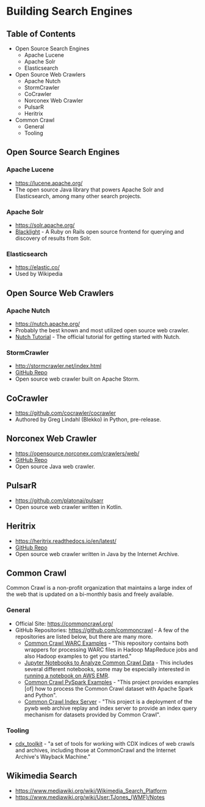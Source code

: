 # Building Search Engines

## Table of Contents
- Open Source Search Engines
    - Apache Lucene
    - Apache Solr
    - Elasticsearch
- Open Source Web Crawlers
    - Apache Nutch
    - StormCrawler
    - CoCrawler
    - Norconex Web Crawler
    - PulsarR
    - Heritrix
- Common Crawl
    - General
    - Tooling

## Open Source Search Engines

### Apache Lucene
- https://lucene.apache.org/
- The open source Java library that powers Apache Solr and Elasticsearch, among many other search projects.

### Apache Solr
- https://solr.apache.org/
- [Blacklight](https://projectblacklight.org/) - A Ruby on Rails open source frontend for querying and discovery of results from Solr.

### Elasticsearch
- https://elastic.co/
- Used by Wikipedia

## Open Source Web Crawlers

### Apache Nutch
- https://nutch.apache.org/
- Probably the best known and most utilized open source web crawler.
- [Nutch Tutorial](https://cwiki.apache.org/confluence/display/NUTCH/NutchTutorial) - The official tutorial for getting started with Nutch.

### StormCrawler
- http://stormcrawler.net/index.html
- [GitHub Repo](https://github.com/DigitalPebble/storm-crawler)
- Open source web crawler built on Apache Storm.

## CoCrawler
- https://github.com/cocrawler/cocrawler
- Authored by Greg Lindahl (Blekko) in Python, pre-release.

## Norconex Web Crawler
- https://opensource.norconex.com/crawlers/web/
- [GitHub Repo](https://github.com/Norconex/collector-http)
- Open source Java web crawler.

## PulsarR
- https://github.com/platonai/pulsarr
- Open source web crawler written in Kotlin.

## Heritrix
- https://heritrix.readthedocs.io/en/latest/
- [GitHub Repo](https://github.com/internetarchive/heritrix3)
- Open source web crawler written in Java by the Internet Archive.


## Common Crawl
Common Crawl is a non-profit organization that maintains a large index of the web that is updated on a bi-monthly basis and freely available.

### General
- Official Site: https://commoncrawl.org/
- GitHub Repositories: https://github.com/commoncrawl - A few of the repositories are listed below, but there are many more.
    - [Common Crawl WARC Examples](https://github.com/commoncrawl/cc-warc-examples) - "This repository contains both wrappers for processing WARC files in Hadoop MapReduce jobs and also Hadoop examples to get you started."
    - [Jupyter Notebooks to Analyze Common Crawl Data](https://github.com/commoncrawl/cc-notebooks) - This includes several different notebooks, some may be especially interested in [running a notebook on AWS EMR](https://github.com/commoncrawl/cc-notebooks/blob/main/cc-emr-notebook/cluster_setup.md).
    - [Common Crawl PySpark Examples](https://github.com/commoncrawl/cc-pyspark) - "This project provides examples [of] how to process the Common Crawl dataset with Apache Spark and Python".
    - [Common Crawl Index Server](https://github.com/commoncrawl/cc-index-server) - "This project is a deployment of the pywb web archive replay and index server to provide an index query mechanism for datasets provided by Common Crawl".

### Tooling
- [cdx_toolkit](https://github.com/cocrawler/cdx_toolkit) - "a set of tools for working with CDX indices of web crawls and archives, including those at CommonCrawl and the Internet Archive's Wayback Machine."

## Wikimedia Search
- https://www.mediawiki.org/wiki/Wikimedia_Search_Platform
- https://www.mediawiki.org/wiki/User:TJones_(WMF)/Notes